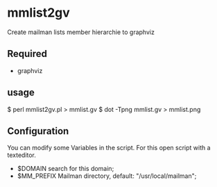 # mmlist2gv
Create mailman lists member hierarchie to graphviz

## Required

* graphviz

## usage

 $ perl mmlist2gv.pl > mmlist.gv
 $ dot -Tpng mmlist.gv > mmlist.png
 
## Configuration

You can modify some Variables in the script. For this open script with a texteditor.

* $DOMAIN search for this domain;
* $MM_PREFIX Mailman directory, default: "/usr/local/mailman";

